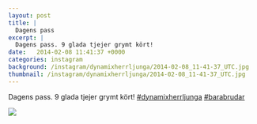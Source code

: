 ```yaml
---
layout: post
title: |
  Dagens pass
excerpt: |
  Dagens pass. 9 glada tjejer grymt kört!  
date:   2014-02-08 11:41:37 +0000
categories: instagram
background: /instagram/dynamixherrljunga/2014-02-08_11-41-37_UTC.jpg
thumbnail: /instagram/dynamixherrljunga/2014-02-08_11-41-37_UTC.jpg
---
```

Dagens pass. 9 glada tjejer grymt kört! [#dynamixherrljunga](https://www.instagram.com/explore/tags/dynamixherrljunga/) [#barabrudar](https://www.instagram.com/explore/tags/barabrudar/)



<img src='/www-dynamix-herrljunga/instagram/dynamixherrljunga/2014-02-08_11-41-37_UTC.jpg' class='img-fluid' />
